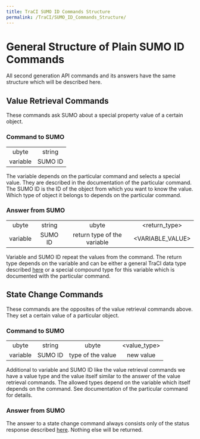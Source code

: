 ```yaml
---
title: TraCI SUMO ID Commands Structure
permalink: /TraCI/SUMO_ID_Commands_Structure/
---
```


General Structure of Plain SUMO ID Commands
===========================================

All second generation API commands and its answers have the same structure which will be described here.

Value Retrieval Commands
------------------------

These commands ask SUMO about a special property value of a certain object.

### Command to SUMO

|          |         |
|:--------:|:-------:|
|   ubyte  |  string |
| variable | SUMO ID |

The variable depends on the particular command and selects a special value. They are described in the documentation of the particular command. The SUMO ID is the ID of the object from which you want to know the value. Which type of object it belongs to depends on the particular command.

### Answer from SUMO

|          |         |                             |                  |
|:--------:|:-------:|:---------------------------:|:----------------:|
|   ubyte  |  string |            ubyte            |   <return_type>  |
| variable | SUMO ID | return type of the variable | <VARIABLE_VALUE> |

Variable and SUMO ID repeat the values from the command. The return type depends on the variable and can be either a general TraCI data type described [here](/TraCI/Protocol#Data_types "wikilink") or a special compound type for this variable which is documented with the particular command.

State Change Commands
---------------------

These commands are the opposites of the value retrieval commands above. They set a certain value of a particular object.

### Command to SUMO

|          |         |                   |              |
|:--------:|:-------:|:-----------------:|:------------:|
|   ubyte  |  string |       ubyte       | <value_type> |
| variable | SUMO ID | type of the value |   new value  |

Additional to variable and SUMO ID like the value retrieval commands we have a value type and the value itself similar to the answer of the value retrieval commands. The allowed types depend on the variable which itself depends on the command. See documentation of the particular command for details.

### Answer from SUMO

The answer to a state change command always consists only of the status response described [here](/TraCI/Protocol#Status_Response "wikilink"). Nothing else will be returned.